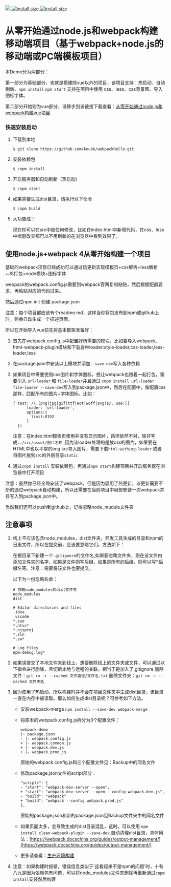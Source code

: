 <a href="https://www.npmjs.com/">
    <img src="https://img.shields.io/badge/npm-%3E5.6.0-green.svg">
</a>
<a href="https://nodejs.org/">
    <img src="https://img.shields.io/badge/node.js-%3E8.11-green.svg" alt="install size">
</a>
<a href="https://www.webpackjs.com/">
    <img src="https://img.shields.io/badge/webpack-%3E4.17-blue.svg" alt="install size">
</a>

# 从零开始通过node.js和webpack构建移动端项目（基于webpack+node.js的移动端或PC端模板项目）

本Demo分为两部分：

第一部分为基础部分，也就是搭建除vue以外的项目，该项目支持：热启动、自动刷新、`npm install` `npm start` 支持在项目中使用 css、less、css背景图、导入图标字体。

第二部分开始则为vue部分，请移步到该链接下载查看：[从零开始通过node.js和webpack构建vue项目](https://github.com/kouok/webpackHelloVue)

### 快速安装启动

1. 下载到本地

    `$ git clone https://github.com/kouok/webpackHello.git`

2. 安装依赖包

    `$ cnpm install`

3. 开启服务器和自动刷新（热启动）

    `$ cnpm start`

4. 如果需要生成dist目录，请执行以下命令

    `$ cnpm build`

5. 大功告成！

    现在你可以在src中做任何修改，比如在index.html中新增代码，在css、less中增删改查都可以不用刷新的在浏览器中看到效果了。

## 使用node.js+webpack 4从零开始构建一个项目

基础的webpack项目已经成功可以通过热更新实现模板页+css解析+less解析+JS打包+node模块+图标字体

webpack的webpack.config.js需要到webpack官网复制粘贴，然后根据配置要求，再粘贴对应的代码过来。

然后通过npm  init 创建 package.json

注意：每个项目都应该有个readme.md，这样当你将包发布到npm或github上时，则会自动生成一个描述页面。

所以在开始导入vue前先将基本框架准备好：

1. 首先在webpack.config.js中配置好所需要的模块，比如要导入webpack、html-webpack-plugin模块和下载各种loader:style-loader,css-loader,less-loader,less

2. 在package.json中安装以上模块并添加`--save-dev`写入各种依赖

3. 如果项目中需要使用css图片和字体图标，想让webpack也跟着一起打包，需要引入 `url-loader` 和 `file-loader`并且通过 `cnpm install url-loader file-loader --save-dev`写入到package.json中，然后在配置中，像配置css那样，匹配所有的图片+字体图标。比如：
    ```
    { test: /\.(png|jpg|gif|ttf|eot|woff|svg)$/, use:[{
          loader: 'url-loader',
          options:{
            limit:8192
          }
      }]
    ```
    注意：在index.html模板页使用并没有显示图片，路径依然不对，除非写成`../src/asset/图片名称` ,因为该loader处理的是放css的图片，如果要在HTML中也以平常的img src导入图片，需要下载`html-withimg-loader` 或者将图片放到src的外层目录`static`

4. 通过`cnpm install` 安装依赖包，再通过`npm start`构建项目并开启服务器在浏览器中打开项目

注意：虽然你已经全局安装了webpack，但是因为启用了热更新，该更新需要不断的通过webpack自动构建，所以还需要在当前项目中局部安装一次webpack并且写入到package.json中。

当然我们还可以push到github上，记得忽略node_mudule文件夹

## 注意事项

1. 线上不应该包含node_modules，dist文件夹，开发工具生成的目录和npm的日志文件，所以在提交前，应该要忽略它们，方法如下：

    在根目录下新建一个`.gitignore`的文件名,如果要忽略文件夹，则在该文件内添加文件夹的名字，如果是文件则写后缀，如果是所有的后缀，则可以写*.后缀名等。注意：需要将该文件也要提交。

    以下为一份忽略名单：

    ```
    # 忽略node_modules和dist文件夹
    node_modules
    dist

    # Editor directories and files
    .idea
    .vscode
    *.suo
    *.ntvs*
    *.njsproj
    *.sln
    *.sw*

    # Log files
    npm-debug.log*
    ```


2. 如果误提交了本地文件夹到线上，想要删除线上的文件夹或文件，可以通过以下指令进行删除，且切断本地与远程的关联，相当于是加入了.gitignore
    删除文件：`git rm -r --cached 文件路径/文件名.txt`
    删除文件夹：`git rm -r --cached 文件夹名`

3. 因为使用了热启动，所以构建时并不会在项目文件夹中生成dist目录，该目录一直在内存中被读取。那么如何生成dist目录呢？可参考如下方法。

    + 安装webpack-merge `npm install --save-dev webpack-merge`
    + 将原本的webpack.config.js拆分为3个配置文件：

        ```
        webpack-demo
        |- package.json
        - |- webpack.config.js
        + |- webpack.common.js
        + |- webpack.dev.js
        + |- webpack.prod.js
        ```
        原始的webpack.config.js和三个配置文件见：Backup中的同名文件

    + 修改package.json文件的script部分：

        ```
        "scripts": {
        - "start": "webpack-dev-server --open",
        + "start": "webpack-dev-server --open --config webpack.dev.js",
        - "build": "webpack"
        + "build": "webpack --config webpack.prod.js"
        },
        ```

        原始的package.json和新的package.json见Backup文件夹中的同名文件

    + 如果页面太多，会导致生成的dist目录混乱，这时，可以使用 `npm install clean-webpack-plugin --save-dev` 自动清理dist目录，具体用法：[https://webpack.docschina.org/guides/output-management/](https://webpack.docschina.org/guides/output-management/)

    + 更多请查看：[生产环境构建](https://webpack.docschina.org/guides/production/)

4. 注意：如果构建时报错，错误信息类似于'这看起来不是npm的问题'时，十有八九是因为依赖包有问题，可以将node_modules文件夹删除再重新通过`cnpm install`安装然后构建